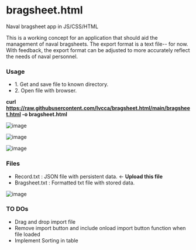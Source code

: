 # bragsheet.html
Naval bragsheet app in JS/CSS/HTML

This is a working concept for an application that should aid the management of naval bragsheets.
The export format is a text file-- for now.
With feedback, the export format can be adjusted to more accurately reflect the needs of naval personnel.

<H3>Usage</H3>

<ul>
<li>1. Get and save file to known directory. </li>
<li>2. Open file with browser. </li>
</ul>

<b>curl https://raw.githubusercontent.com/lvcca/bragsheet.html/main/bragsheet.html -o bragsheet.html</b>

![image](https://user-images.githubusercontent.com/49540886/126872013-0804e960-0e45-4a14-a022-783f7e115162.png)

![image](https://user-images.githubusercontent.com/49540886/126822935-7aaeafa2-d0a4-4d45-947c-7f16ef2fb3d0.png)

![image](https://user-images.githubusercontent.com/49540886/126817292-3d3322ef-69b3-4205-98c6-cbb0495244be.png)


<H3>Files</H3>
<ul>
<li>Record.txt : JSON file with persistent data. <- <b>Upload this file</b></li>
<li>Bragsheet.txt : Formatted txt file with stored data.</li>
</ul>

![image](https://user-images.githubusercontent.com/49540886/126706467-2d2f7525-3795-4aaf-9a61-42133ec9d4b3.png)

<H3>TO DOs</H3>
<ul>
<li>Drag and drop import file</li>
<li>Remove import button and include onload import button function when file loaded</li>
<li>Implement Sorting in table</li>
</ul>
